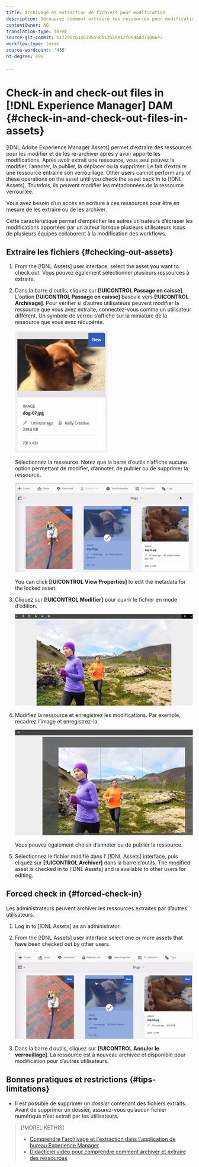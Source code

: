 ```yaml
---
title: Archivage et extraction de fichiers pour modification
description: Découvrez comment extraire les ressources pour modification et les archiver à nouveau une fois les modifications effectuées.
contentOwner: AG
translation-type: tm+mt
source-git-commit: 117208c634613559bb13556e12f094add70006e2
workflow-type: tm+mt
source-wordcount: '435'
ht-degree: 49%

---
```



# Check-in and check-out files in [!DNL Experience Manager] DAM {#check-in-and-check-out-files-in-assets}

[!DNL Adobe Experience Manager Assets] permet d’extraire des ressources pour les modifier et de les ré-archiver après y avoir apporté les modifications. Après avoir extrait une ressource, vous seul pouvez la modifier, l’annoter, la publier, la déplacer ou la supprimer. Le fait d’extraire une ressource entraîne son verrouillage. Other users cannot perform any of these operations on the asset until you check the asset back in to [!DNL Assets]. Toutefois, ils peuvent modifier les métadonnées de la ressource verrouillée.

Vous avez besoin d’un accès en écriture à ces ressources pour être en mesure de les extraire ou de les archiver.

Cette caractéristique permet d’empêcher les autres utilisateurs d’écraser les modifications apportées par un auteur lorsque plusieurs utilisateurs issus de plusieurs équipes collaborent à la modification des workflows.

## Extraire les fichiers {#checking-out-assets}

1. From the [!DNL Assets] user interface, select the asset you want to check out. Vous pouvez également sélectionner plusieurs ressources à extraire.
1. Dans la barre d&#39;outils, cliquez sur **[!UICONTROL Passage en caisse]**.
L&#39;option **[!UICONTROL Passage en caisse]** bascule vers **[!UICONTROL Archivage]**.
Pour vérifier si d’autres utilisateurs peuvent modifier la ressource que vous avez extraite, connectez-vous comme un utilisateur différent. Un symbole de verrou s’affiche sur la miniature de la ressource que vous avez récupérée.

   ![chlimage_1-471](assets/chlimage_1-471.png)

   Sélectionnez la ressource. Notez que la barre d’outils n’affiche aucune option permettant de modifier, d’annoter, de publier ou de supprimer la ressource.

   ![chlimage_1-472](assets/chlimage_1-472.png)

   You can click **[!UICONTROL View Properties]** to edit the metadata for the locked asset.

1. Cliquez sur **[!UICONTROL Modifier]** pour ouvrir le fichier en mode d’édition.

   ![chlimage_1-473](assets/chlimage_1-473.png)

1. Modifiez la ressource et enregistrez les modifications. Par exemple, recadrez l’image et enregistrez-la.

   ![chlimage_1-474](assets/chlimage_1-474.png)

   Vous pouvez également choisir d’annoter ou de publier la ressource.

1. Sélectionnez le fichier modifié dans l’ [!DNL Assets] interface, puis cliquez sur **[!UICONTROL Archiver]** dans la barre d’outils. The modified asset is checked in to [!DNL Assets] and is available to other users for editing.

## Forced check in {#forced-check-in}

Les administrateurs peuvent archiver les ressources extraites par d’autres utilisateurs.

1. Log in to [!DNL Assets] as an administrator.
1. From the [!DNL Assets] user interface select one or more assets that have been checked out by other users.

   ![chlimage_1-476](assets/chlimage_1-476.png)

1. Dans la barre d’outils, cliquez sur **[!UICONTROL Annuler le verrouillage]**. La ressource est à nouveau archivée et disponible pour modification pour d’autres utilisateurs.

## Bonnes pratiques et restrictions {#tips-limitations}

* Il est possible de supprimer un *dossier* contenant des fichiers extraits. Avant de supprimer un dossier, assurez-vous qu’aucun fichier numérique n’est extrait par les utilisateurs.

>[!MORELIKETHIS]
>
>* [Comprendre l&#39;archivage et l&#39;extraction dans l&#39;application de bureau Experience Manager](https://docs.adobe.com/content/help/en/experience-manager-desktop-app/using/using.html#how-app-works2)
>* [Didacticiel vidéo pour comprendre comment archiver et extraire des ressources](https://docs.adobe.com/content/help/en/experience-manager-learn/assets/collaboration/check-in-and-check-out.html)

